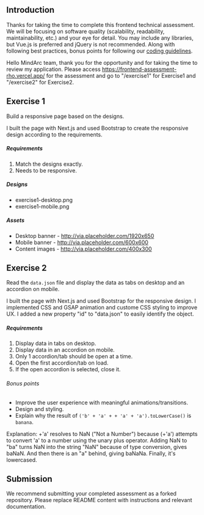 Introduction
---
Thanks for taking the time to complete this frontend technical assessment. We will be focusing on software quality (scalability, readability, maintainability, etc.) and your eye for detail. You may include any libraries, but Vue.js is preferred and jQuery is not recommended. Along with following best practices, bonus points for following our [coding guidelines](https://github.com/mindarc/frontend-assessment/wiki/Coding-guidelines).

Hello MindArc team, thank you for the opportunity and for taking the time to review my application. Please access https://frontend-assessment-rho.vercel.app/ for the assessment and go to "/exercise1" for Exercise1 and "/exercise2" for Exercise2.

Exercise 1
---
Build a responsive page based on the designs.

I built the page with Next.js and used Bootstrap to create the responsive design according to the requirements. 

##### Requirements
1. Match the designs exactly.
2. Needs to be responsive.

##### Designs
* exercise1-desktop.png
* exercise1-mobile.png

##### Assets
* Desktop banner - http://via.placeholder.com/1920x650
* Mobile banner - http://via.placeholder.com/600x600
* Content images - http://via.placeholder.com/400x300

Exercise 2
---
Read the `data.json` file and display the data as tabs on desktop and an accordion on mobile.

I built the page with Next.js and used Bootstrap for the responsive design. I implemented CSS and GSAP animation and custome CSS styling to improve UX.
I added a new property "id" to "data.json" to easily identify the object.

##### Requirements
1. Display data in tabs on desktop.
2. Display data in an accordion on mobile.
3. Only 1 accordion/tab should be open at a time.
4. Open the first accordion/tab on load.
5. If the open accordion is selected, close it.

###### Bonus points
* Improve the user experience with meaningful animations/transitions.
* Design and styling.
* Explain why the result of `('b' + 'a' + + 'a' + 'a').toLowerCase()` is `banana`.

Explanation:
+'a' resolves to NaN ("Not a Number") because (+'a') attempts to convert 'a' to a number using the unary plus operator.
Adding NaN to "ba" turns NaN into the string "NaN" because of type conversion, gives baNaN. And then there is an "a" behind, giving baNaNa.
Finally, it's lowercased.

Submission
---
We recommend submitting your completed assessment as a forked repository. Please replace README content with instructions and relevant documentation.
